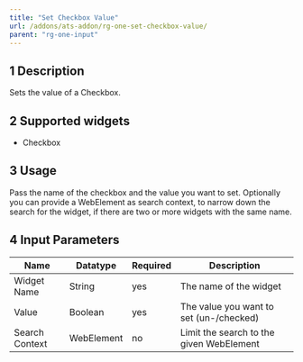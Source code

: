 ```yaml
---
title: "Set Checkbox Value"
url: /addons/ats-addon/rg-one-set-checkbox-value/
parent: "rg-one-input"
---
```


## 1 Description

Sets the value of a Checkbox.

## 2 Supported widgets

* Checkbox

## 3 Usage

Pass the name of the checkbox and the value you want to set.
Optionally you can provide a WebElement as search context, to narrow down the search for the widget, if there are two or more widgets with the same name.

## 4 Input Parameters

Name | Datatype | Required | Description
--- | --- | --- | ---
Widget Name | String | yes | The name of the widget
Value | Boolean | yes | The value you want to set (un-/checked)
Search Context | WebElement | no | Limit the search to the given WebElement
